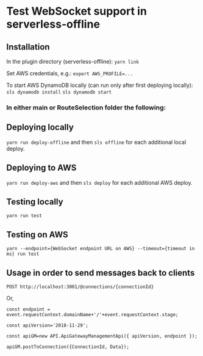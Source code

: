 # Test WebSocket support in serverless-offline

## Installation

In the plugin directory (serverless-offline): `yarn link`

Set AWS credentials, e.g.: `export AWS_PROFILE=...`

To start AWS DynamoDB locally (can run only after first deploying locally): `sls dynamodb install` `sls dynamodb start`

### In either main or RouteSelection folder the following:

## Deploying locally

`yarn run deploy-offline` and then `sls offline` for each additional local deploy.

## Deploying to AWS

`yarn run deploy-aws` and then `sls deploy` for each additional AWS deploy.

## Testing locally

`yarn run test`

## Testing on AWS

`yarn --endpoint={WebSocket endpoint URL on AWS} --timeout={timeout in ms} run test`

## Usage in order to send messages back to clients

`POST http://localhost:3001/@connections/{connectionId}`

Or,

`const endpoint = event.requestContext.domainName+'/'+event.requestContext.stage;`

`const apiVersion='2018-11-29';`

`const apiGM=new API.ApiGatewayManagementApi({ apiVersion, endpoint });`

`apiGM.postToConnection({ConnectionId, Data});`
